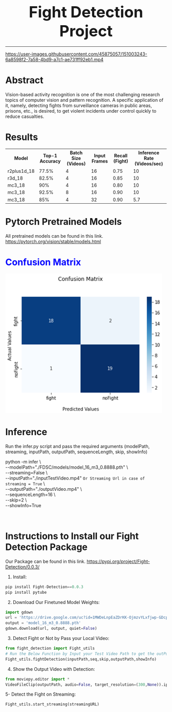 

<center align="center">
<h1 align="center"><font size="+4">Fight Detection Project</font></h1>
</center>

---

 
 

https://user-images.githubusercontent.com/45875057/151003243-6a8598f2-7a58-4bd9-a7c1-ae731ff92eb1.mp4




<h1 color="green"><b>Abstract</b></h1>
<p>Vision-based activity recognition is one of the most challenging research topics of computer vision and pattern recognition. 
 A specific application of it, namely, detecting fights from surveillance cameras in public areas, prisons, etc., is desired, 
 to get violent incidents  under control quickly to reduce casualties.
</p>

<h1 color="green"><b>Results</b></h1>
<table style="width:100%">
  <tr>
    <th>Model</th>
    <th>Top-1 Accuracy</th>
    <th>Batch Size (Videos)</th>
    <th>Input Frames</th>
    <th>Recall (Fight)</th>
    <th>Inference Rate (Videos/sec)</th>
  </tr>
  
  <tr>
    <td>r2plus1d_18</td> <td>77.5%</td>  <td>4</td>  <td>16</td>  <td>0.75</td>  <td>10</td>
  </tr>
 
 <tr>
    <td>r3d_18</td> <td>82.5%</td>  <td>4</td>  <td>16</td>  <td>0.85</td>  <td>10</td>
  </tr>
 
 <tr>
    <td>mc3_18</td> <td>90%</td>  <td>4</td>  <td>16</td>  <td>0.80</td>  <td>10</td>
  </tr>
 
 <tr>
    <td>mc3_18</td> <td>92.5%</td>  <td>8</td>  <td>16</td>  <td>0.90</td>  <td>10</td>
  </tr>
 
 <tr>
    <td>mc3_18</td> <td>85%</td>  <td>4</td>  <td>32</td>  <td>0.90</td>  <td>5.7</td>
  </tr>
  
</table>



<h1 color="green"><b>Pytorch Pretrained Models</b></h1>
<p>All pretrained models can be found in this link.
 <a href="https://pytorch.org/vision/stable/models.html">https://pytorch.org/vision/stable/models.html</a></p>

<h1 style="color: blue"><b>Confusion Matrix</b></h1>
<img src="images/confusionMatrix.png" alt="Simply Easy Learning" >




<h1 color="green"><b>Inference</b></h1>
<p>Run the infer.py script and pass the required arguments (modelPath, streaming, inputPath, outputPath, sequenceLength, skip, showInfo) <br>

python -m infer \ <br>
--modelPath="./FDSC/models/model_16_m3_0.8888.pth" \ <br>
--streaming=False \ <br>
--inputPath="./inputTestVideo.mp4" `Or Streaming Url in case of streaming = True` \ <br>
--outputPath="./outputVideo.mp4" \ <br>
--sequenceLength=16 \ <br>
--skip=2 \ <br>
--showInfo=True </p> <br>




<h1 color="green"><b>Instructions to Install our Fight Detection Package</b></h1>
<p>Our Package can be found in this link.
 <a href="https://pypi.org/project/Fight-Detection/0.0.3/">https://pypi.org/project/Fight-Detection/0.0.3/</a></p>

1. Install:

```python
pip install Fight-Detection==0.0.3
pip install pytube
```
2. Download Our Finetuned Model Weights:

```python
import gdown
url = 'https://drive.google.com/uc?id=1MWDeLnpEaZDrKK-OjmzvYLxfjwp-GDcp'
output = 'model_16_m3_0.8888.pth'
gdown.download(url, output, quiet=False)
```
3. Detect Fight or Not by Pass your Local Video:

```python
from fight_detection import Fight_utils
# Run the Below Function by Input your Test Video Path to get the outPut Video with Fight Detection or Not
Fight_utils.fightDetection(inputPath,seq,skip,outputPath,showInfo)
```
4. Show the Output Video with Detection:

```python
from moviepy.editor import *
VideoFileClip(outputPath, audio=False, target_resolution=(300,None)).ipython_display()
```
5- Detect the Fight on Streaming:

```python
Fight_utils.start_streaming(streamingURL)
```





<!-- 
<div style="float:left"><img src="https://scontent.fcai20-5.fna.fbcdn.net/v/t39.30808-6/269112292_1642135339476066_5881567363308810890_n.jpg?_nc_cat=110&ccb=1-5&_nc_sid=730e14&_nc_ohc=7NS4qYuWOaoAX8Hln7d&_nc_ht=scontent.fcai20-5.fna&oh=00_AT9eShqku1pSDFMpzapsRWl2X75L5WGtDaO4FvojNyONbA&oe=61C2841F" alt="Your Image"> </div> -->
